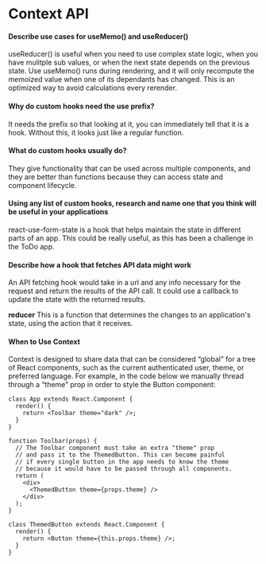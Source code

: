 # Context API

#### Describe use cases for useMemo() and useReducer()
useReducer() is useful when you need to use complex state logic, when you have mulitple sub values, or when the next state depends on the previous state. Use useMemo() runs during rendering, and it will only recompute the memoized value when one of its dependants has changed. This is an optimized way to avoid calculations every rerender.

#### Why do custom hooks need the use prefix?
It needs the prefix so that looking at it, you can immediately tell that it is a hook. Without this, it looks just like a regular function.

#### What do custom hooks usually do?
They give functionality that can be used across multiple components, and they are better than functions because they can access state and component lifecycle.

#### Using any list of custom hooks, research and name one that you think will be useful in your applications
react-use-form-state is a hook that helps maintain the state in different parts of an app. This could be really useful, as this has been a challenge in the ToDo app.

#### Describe how a hook that fetches API data might work
An API fetching hook would take in a url and any info necessary for the request and return the results of the API call. It could use a callback to update the state with the returned results.

**reducer**	This is a function that determines the changes to an application's state, using the action that it receives.


#### When to Use Context
Context is designed to share data that can be considered “global” for a tree of React components, such as the current authenticated user, theme, or preferred language. For example, in the code below we manually thread through a “theme” prop in order to style the Button component:
```
class App extends React.Component {
  render() {
    return <Toolbar theme="dark" />;
  }
}

function Toolbar(props) {
  // The Toolbar component must take an extra "theme" prop
  // and pass it to the ThemedButton. This can become painful
  // if every single button in the app needs to know the theme
  // because it would have to be passed through all components.
  return (
    <div>
      <ThemedButton theme={props.theme} />
    </div>
  );
}

class ThemedButton extends React.Component {
  render() {
    return <Button theme={this.props.theme} />;
  }
}
```